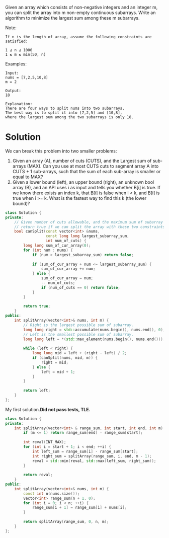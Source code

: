Given an array which consists of non-negative integers and an integer m, you can split the array into m non-empty continuous subarrays. Write an algorithm to minimize the largest sum among these m subarrays.

Note:

```
If n is the length of array, assume the following constraints are satisfied:

1 ≤ n ≤ 1000
1 ≤ m ≤ min(50, n)
```

Examples:

```
Input:
nums = [7,2,5,10,8]
m = 2

Output:
18

Explanation:
There are four ways to split nums into two subarrays.
The best way is to split it into [7,2,5] and [10,8],
where the largest sum among the two subarrays is only 18.
```

# Solution

We can break this problem into two smaller problems:

1. Given an array (A), number of cuts (CUTS), and the Largest sum of sub-arrays (MAX). Can you use at most CUTS cuts to segment array A into CUTS + 1 sub-arrays, such that the sum of each sub-array is smaller or equal to MAX?  
2. Given a lower bound (left), an upper bound (right), an unknown bool array (B), and an API uses i as input and tells you whether B[i] is true. If we know there exists an index k, that B[i] is false when i < k, and B[i] is true when i >= k. What is the fastest way to find this k (the lower bound)?  


```cpp
class Solution {
private:
    // Given number of cuts allowable, and the maximum sum of subarray allowable，
    // return true if we can split the array with these two constraints.
    bool canSplit(const vector<int> &nums, 
                  const long long largest_subarray_sum, 
                  int num_of_cuts) {
        long long sum_of_cur_array(0);
        for (int num : nums) {
            if (num > largest_subarray_sum) return false;
            
            if (sum_of_cur_array + num <= largest_subarray_sum) {
                sum_of_cur_array += num;
            } else {
                sum_of_cur_array = num;
                -- num_of_cuts;
                if (num_of_cuts == 0) return false;
            }
        }
        
        return true;
    }
public:
    int splitArray(vector<int>& nums, int m) {
        // Right is the largest possible sum of subarray.
        long long right = std::accumulate(nums.begin(), nums.end(), 0);
        // Left is the smallest possible sum of subarray.
        long long left = *(std::max_element(nums.begin(), nums.end()));
        
        while (left < right) {
            long long mid = left + (right - left) / 2;
            if (canSplit(nums, mid, m)) {
                right = mid; 
            } else {
                left = mid + 1;
            }
        }
        
        return left;
    }
};
```

My first solution.__Did not pass tests, TLE.__

```cpp
class Solution {
private:
    int splitArray(vector<int> & range_sum, int start, int end, int m) {
        if (m <= 1) return range_sum[end] - range_sum[start];
        
        int reval(INT_MAX);
        for (int i = start + 1; i < end; ++i) {
            int left_sum = range_sum[i] - range_sum[start];
            int right_sum = splitArray(range_sum, i, end, m - 1);
            reval = std::min(reval, std::max(left_sum, right_sum));
        }
        
        return reval;
    }
public:
    int splitArray(vector<int>& nums, int m) {
        const int n(nums.size());
        vector<int> range_sum(n + 1, 0);
        for (int i = 0; i < n; ++i) {
            range_sum[i + 1] = range_sum[i] + nums[i];
        }
        
        return splitArray(range_sum, 0, n, m);
    }
};
```
